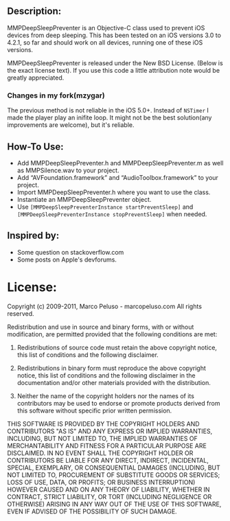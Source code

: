 ## Description:
MMPDeepSleepPreventer is an Objective-C class used to prevent iOS devices from deep sleeping.
This has been tested on an iOS versions 3.0 to 4.2.1, so far and should work on all devices,
running one of these iOS versions.
	
MMPDeepSleepPreventer is released under the New BSD License. (Below is the exact license text).
If you use this code a little attribution note would be greatly appreciated.

### Changes in my fork(mzygar)
The previous method is not reliable in the iOS 5.0+. Instead of `NSTimer` I made the player play an inifite loop. It might not be the best solution(any improvements are welcome), but it's reliable.

## How-To Use:
- Add MMPDeepSleepPreventer.h and MMPDeepSleepPreventer.m as well as  MMPSilence.wav to your project.
-  Add “AVFoundation.framework” and “AudioToolbox.framework” to your project.
- Import MMPDeepSleepPreventer.h where you want to use the class.
- Instantiate an MMPDeepSleepPreventer object.
- Use `[MMPDeepSleepPreventerInstance startPreventSleep]`
	  and `[MMPDeepSleepPreventerInstance stopPreventSleep]` when needed.


## Inspired by:
- Some question on stackoverflow.com
- Some posts on Apple's devforums.


# License:
Copyright (c) 2009-2011, Marco Peluso - marcopeluso.com
All rights reserved.

Redistribution and use in source and binary forms, with or without
modification, are permitted provided that the following conditions are met:

  1. Redistributions of source code must retain the above copyright notice,
     this list of conditions and the following disclaimer.

  2. Redistributions in binary form must reproduce the above copyright
     notice, this list of conditions and the following disclaimer in the
     documentation and/or other materials provided with the distribution.

  3. Neither the name of the copyright holders nor the names of its
     contributors may be used to endorse or promote products derived from
     this software without specific prior written permission.

THIS SOFTWARE IS PROVIDED BY THE COPYRIGHT HOLDERS AND CONTRIBUTORS "AS IS"
AND ANY EXPRESS OR IMPLIED WARRANTIES, INCLUDING, BUT NOT LIMITED TO,
THE IMPLIED WARRANTIES OF MERCHANTABILITY AND FITNESS FOR A PARTICULAR
PURPOSE ARE DISCLAIMED. IN NO EVENT SHALL THE COPYRIGHT HOLDER OR
CONTRIBUTORS BE LIABLE FOR ANY DIRECT, INDIRECT, INCIDENTAL, SPECIAL,
EXEMPLARY, OR CONSEQUENTIAL DAMAGES (INCLUDING, BUT NOT LIMITED TO,
PROCUREMENT OF SUBSTITUTE GOODS OR SERVICES; LOSS OF USE, DATA, OR PROFITS;
OR BUSINESS INTERRUPTION) HOWEVER CAUSED AND ON ANY THEORY OF LIABILITY,
WHETHER IN CONTRACT, STRICT LIABILITY, OR TORT (INCLUDING NEGLIGENCE OR
OTHERWISE) ARISING IN ANY WAY OUT OF THE USE OF THIS SOFTWARE, EVEN IF
ADVISED OF THE POSSIBILITY OF SUCH DAMAGE.
